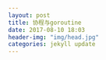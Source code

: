 ```yaml
---
layout: post
title: 协程与goroutine
date: 2017-08-10 18:03
header-img: "img/head.jpg"
categories: jekyll update
---
```


